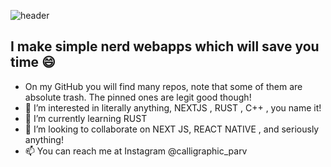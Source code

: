 ![header](https://capsule-render.vercel.app/api?type=Waving&color=11ccff&height=100&section=header&text=myself%20parv!&fontSize=90&fontColor=ffffff)
## I make simple nerd webapps which will save you time 😄
- On my GitHub you will find many repos, note that some of them are absolute trash. The pinned ones are legit good though!
- 👀 I’m interested in literally anything, NEXTJS , RUST , C++ , you name it!
- 🌱 I’m currently learning RUST 
- 💞️ I’m looking to collaborate on NEXT JS, REACT NATIVE , and seriously anything!
- 📫 You can reach me at Instagram @calligraphic_parv
<!---
parv141206/parv141206 is a ✨ special ✨ repository because its `README.md` (this file) appears on your GitHub profile.
You can click the Preview link to take a look at your changes.
--->
